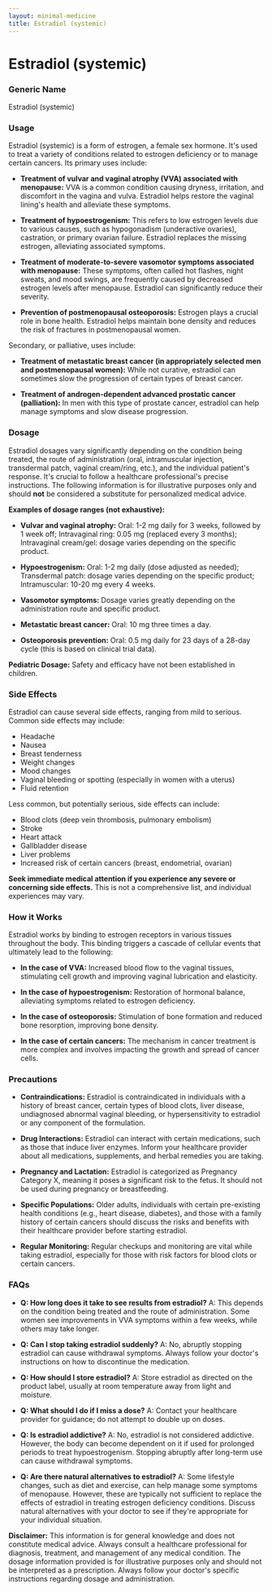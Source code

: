 ```yaml
---
layout: minimal-medicine
title: Estradiol (systemic)
---
```


# Estradiol (systemic)
### Generic Name
Estradiol (systemic)

### Usage

Estradiol (systemic) is a form of estrogen, a female sex hormone.  It's used to treat a variety of conditions related to estrogen deficiency or to manage certain cancers.  Its primary uses include:

* **Treatment of vulvar and vaginal atrophy (VVA) associated with menopause:**  VVA is a common condition causing dryness, irritation, and discomfort in the vagina and vulva. Estradiol helps restore the vaginal lining's health and alleviate these symptoms.

* **Treatment of hypoestrogenism:** This refers to low estrogen levels due to various causes, such as hypogonadism (underactive ovaries), castration, or primary ovarian failure. Estradiol replaces the missing estrogen, alleviating associated symptoms.

* **Treatment of moderate-to-severe vasomotor symptoms associated with menopause:** These symptoms, often called hot flashes, night sweats, and mood swings, are frequently caused by decreased estrogen levels after menopause.  Estradiol can significantly reduce their severity.

* **Prevention of postmenopausal osteoporosis:** Estrogen plays a crucial role in bone health.  Estradiol helps maintain bone density and reduces the risk of fractures in postmenopausal women.

Secondary, or palliative, uses include:

* **Treatment of metastatic breast cancer (in appropriately selected men and postmenopausal women):** While not curative, estradiol can sometimes slow the progression of certain types of breast cancer.

* **Treatment of androgen-dependent advanced prostatic cancer (palliation):** In men with this type of prostate cancer, estradiol can help manage symptoms and slow disease progression.


### Dosage

Estradiol dosages vary significantly depending on the condition being treated, the route of administration (oral, intramuscular injection, transdermal patch, vaginal cream/ring, etc.), and the individual patient's response.  It's crucial to follow a healthcare professional's precise instructions.  The following information is for illustrative purposes only and should **not** be considered a substitute for personalized medical advice.

**Examples of dosage ranges (not exhaustive):**

* **Vulvar and vaginal atrophy:**  Oral: 1-2 mg daily for 3 weeks, followed by 1 week off; Intravaginal ring: 0.05 mg (replaced every 3 months); Intravaginal cream/gel: dosage varies depending on the specific product.

* **Hypoestrogenism:**  Oral: 1-2 mg daily (dose adjusted as needed); Transdermal patch: dosage varies depending on the specific product; Intramuscular: 10-20 mg every 4 weeks.

* **Vasomotor symptoms:** Dosage varies greatly depending on the administration route and specific product.

* **Metastatic breast cancer:** Oral: 10 mg three times a day.

* **Osteoporosis prevention:**  Oral: 0.5 mg daily for 23 days of a 28-day cycle (this is based on clinical trial data).

**Pediatric Dosage:** Safety and efficacy have not been established in children.


### Side Effects

Estradiol can cause several side effects, ranging from mild to serious.  Common side effects may include:

* Headache
* Nausea
* Breast tenderness
* Weight changes
* Mood changes
* Vaginal bleeding or spotting (especially in women with a uterus)
* Fluid retention


Less common, but potentially serious, side effects can include:

* Blood clots (deep vein thrombosis, pulmonary embolism)
* Stroke
* Heart attack
* Gallbladder disease
* Liver problems
* Increased risk of certain cancers (breast, endometrial, ovarian)

**Seek immediate medical attention if you experience any severe or concerning side effects.**  This is not a comprehensive list, and individual experiences may vary.


### How it Works

Estradiol works by binding to estrogen receptors in various tissues throughout the body.  This binding triggers a cascade of cellular events that ultimately lead to the following:

* **In the case of VVA:**  Increased blood flow to the vaginal tissues, stimulating cell growth and improving vaginal lubrication and elasticity.

* **In the case of hypoestrogenism:** Restoration of hormonal balance, alleviating symptoms related to estrogen deficiency.

* **In the case of osteoporosis:** Stimulation of bone formation and reduced bone resorption, improving bone density.

* **In the case of certain cancers:**  The mechanism in cancer treatment is more complex and involves impacting the growth and spread of cancer cells.


### Precautions

* **Contraindications:** Estradiol is contraindicated in individuals with a history of breast cancer, certain types of blood clots, liver disease, undiagnosed abnormal vaginal bleeding, or hypersensitivity to estradiol or any component of the formulation.

* **Drug Interactions:** Estradiol can interact with certain medications, such as those that induce liver enzymes.  Inform your healthcare provider about all medications, supplements, and herbal remedies you are taking.

* **Pregnancy and Lactation:** Estradiol is categorized as Pregnancy Category X, meaning it poses a significant risk to the fetus. It should not be used during pregnancy or breastfeeding.

* **Specific Populations:**  Older adults, individuals with certain pre-existing health conditions (e.g., heart disease, diabetes), and those with a family history of certain cancers should discuss the risks and benefits with their healthcare provider before starting estradiol.

* **Regular Monitoring:** Regular checkups and monitoring are vital while taking estradiol, especially for those with risk factors for blood clots or certain cancers.


### FAQs

* **Q: How long does it take to see results from estradiol?**  A: This depends on the condition being treated and the route of administration.  Some women see improvements in VVA symptoms within a few weeks, while others may take longer.

* **Q: Can I stop taking estradiol suddenly?** A: No, abruptly stopping estradiol can cause withdrawal symptoms. Always follow your doctor's instructions on how to discontinue the medication.

* **Q: How should I store estradiol?** A: Store estradiol as directed on the product label, usually at room temperature away from light and moisture.

* **Q: What should I do if I miss a dose?** A:  Contact your healthcare provider for guidance; do not attempt to double up on doses.

* **Q:  Is estradiol addictive?** A: No, estradiol is not considered addictive.  However, the body can become dependent on it if used for prolonged periods to treat hypoestrogenism.  Stopping abruptly after long-term use can cause withdrawal symptoms.

* **Q:  Are there natural alternatives to estradiol?** A:  Some lifestyle changes, such as diet and exercise, can help manage some symptoms of menopause.  However, these are typically not sufficient to replace the effects of estradiol in treating estrogen deficiency conditions.  Discuss natural alternatives with your doctor to see if they're appropriate for your individual situation.


**Disclaimer:** This information is for general knowledge and does not constitute medical advice. Always consult a healthcare professional for diagnosis, treatment, and management of any medical condition.  The dosage information provided is for illustrative purposes only and should not be interpreted as a prescription.  Always follow your doctor's specific instructions regarding dosage and administration.
